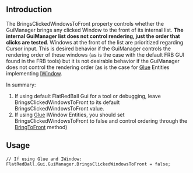 ## Introduction

The BringsClickedWindowsToFront property controls whether the GuiManager brings any clicked Window to the front of its internal list. **The internal GuiManager list does not control rendering, just the order that clicks are tested**. Windows at the front of the list are prioritized regarding Cursor input. This is desired behavior if the GuiManager controls the rendering order of these windows (as is the case with the default FRB GUI found in the FRB tools) but it is not desirable behavior if the GuiManager does not control the rendering order (as is the case for [Glue](/frb/docs/index.php?title=Glue.md "Glue") Entities implementing [IWindow](/frb/docs/index.php?title=Glue.md:Tutorials:Using_IWindow "Glue:Tutorials:Using IWindow").

In summary:

1.  If using default FlatRedBall Gui for a tool or debugging, leave BringsClickedWindowsToFront to its default BringsClickedWindowsToFront value.
2.  If using [Glue](/frb/docs/index.php?title=Glue.md "Glue") IWindow Entities, you should set BringsClickedWindowsToFront to false and control ordering through the [BringToFront](/frb/docs/index.php?title=FlatRedBall.Gui.GuiManager.BringToFront.md "FlatRedBall.Gui.GuiManager.BringToFront") method)

## Usage

    // If using Glue and IWindow:
    FlatRedBall.Gui.GuiManager.BringsClickedWindowsToFront = false;
